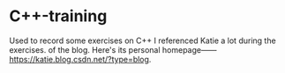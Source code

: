 # C++-training
Used to record some exercises on C++
I referenced Katie a lot during the exercises. of the blog. Here's its personal homepage——https://katie.blog.csdn.net/?type=blog.
